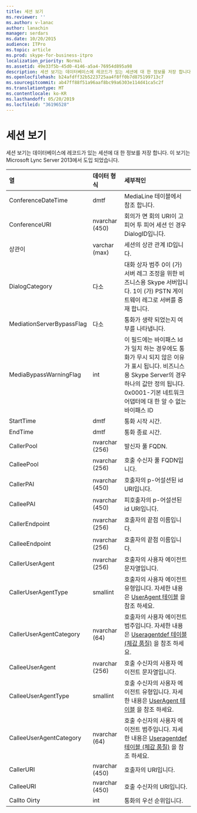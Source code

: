 ```yaml
---
title: 세션 보기
ms.reviewer: ''
ms.author: v-lanac
author: lanachin
manager: serdars
ms.date: 10/20/2015
audience: ITPro
ms.topic: article
ms.prod: skype-for-business-itpro
localization_priority: Normal
ms.assetid: 49e33f5b-45d0-4146-a5a4-76954d895a98
description: 세션 보기는 데이터베이스에 레코드가 있는 세션에 대 한 정보를 저장 합니다. 이 보기는 Microsoft Lync Server 2013에서 도입 되었습니다.
ms.openlocfilehash: b24afdff32b5223725aa4f8ff0b7d875199713c7
ms.sourcegitcommit: ab47ff88f51a96aaf8bc99a6303e114d41ca5c2f
ms.translationtype: MT
ms.contentlocale: ko-KR
ms.lasthandoff: 05/20/2019
ms.locfileid: "36196528"
---
```

# <a name="session-view"></a>세션 보기
 
세션 보기는 데이터베이스에 레코드가 있는 세션에 대 한 정보를 저장 합니다. 이 보기는 Microsoft Lync Server 2013에서 도입 되었습니다.
  
|**열**|**데이터 형식**|**세부적인**|
|:-----|:-----|:-----|
|ConferenceDateTime  <br/> |dmtf  <br/> |MediaLine 테이블에서 참조 합니다.  <br/> |
|ConferenceURI  <br/> |nvarchar (450)  <br/> |회의가 면 회의 URI이 고 피어 투 피어 세션 인 경우 DialogID입니다.  <br/> |
|상관이  <br/> |varchar (max)  <br/> |세션의 상관 관계 ID입니다.  <br/> |
|DialogCategory  <br/> |다소  <br/> |대화 상자 범주 0이 (가) 서버 레그 조정을 위한 비즈니스용 Skype 서버입니다. 1이 (가) PSTN 게이트웨이 레그로 서버를 중재 합니다.  <br/> |
|MediationServerBypassFlag  <br/> |다소  <br/> |통화가 생략 되었는지 여부를 나타냅니다.  <br/> |
|MediaBypassWarningFlag  <br/> |int  <br/> |이 필드에는 바이패스 Id가 일치 하는 경우에도 통화가 무시 되지 않은 이유가 표시 됩니다. 비즈니스용 Skype Server의 경우 하나의 값만 정의 됩니다.  <br/> 0x0001-기본 네트워크 어댑터에 대 한 알 수 없는 바이패스 ID  <br/> |
|StartTime  <br/> |dmtf  <br/> |통화 시작 시간.  <br/> |
|EndTime  <br/> |dmtf  <br/> |통화 종료 시간.  <br/> |
|CallerPool  <br/> |nvarchar (256)  <br/> |발신자 풀 FQDN.  <br/> |
|CalleePool  <br/> |nvarchar (256)  <br/> |호출 수신자 풀 FQDN입니다.  <br/> |
|CallerPAI  <br/> |nvarchar (450)  <br/> |호출자의 p-어설션된 id URI입니다.  <br/> |
|CalleePAI  <br/> |nvarchar (450)  <br/> |피호출자의 p-어설션된 id URI입니다.  <br/> |
|CallerEndpoint  <br/> |nvarchar (256)  <br/> |호출자의 끝점 이름입니다.  <br/> |
|CalleeEndpoint  <br/> |nvarchar (256)  <br/> |호출자의 끝점 이름입니다.  <br/> |
|CallerUserAgent  <br/> |nvarchar (256)  <br/> |호출자의 사용자 에이전트 문자열입니다.  <br/> |
|CallerUserAgentType  <br/> |smallint  <br/> |호출자의 사용자 에이전트 유형입니다. 자세한 내용은 [UserAgent 테이블](useragent.md) 을 참조 하세요. <br/> |
|CallerUserAgentCategory  <br/> |nvarchar (64)  <br/> |호출자의 사용자 에이전트 범주입니다. 자세한 내용은 [Useragentdef 테이블 (체감 품질)](useragentdef-qoe.md) 을 참조 하세요. <br/> |
|CalleeUserAgent  <br/> |nvarchar (256)  <br/> |호출 수신자의 사용자 에이전트 문자열입니다.  <br/> |
|CalleeUserAgentType  <br/> |smallint  <br/> |호출 수신자의 사용자 에이전트 유형입니다. 자세한 내용은 [UserAgent 테이블](useragent.md) 을 참조 하세요. <br/> |
|CalleeUserAgentCategory  <br/> |nvarchar (64)  <br/> |호출 수신자의 사용자 에이전트 범주입니다. 자세한 내용은 [Useragentdef 테이블 (체감 품질)](useragentdef-qoe.md) 을 참조 하세요. <br/> |
|CallerURI  <br/> |nvarchar (450)  <br/> |호출자의 URI입니다.  <br/> |
|CalleeURI  <br/> |nvarchar (450)  <br/> |호출 수신자의 URI입니다.  <br/> |
|Callto Oirty  <br/> |int  <br/> |통화의 우선 순위입니다.  <br/> |
   

